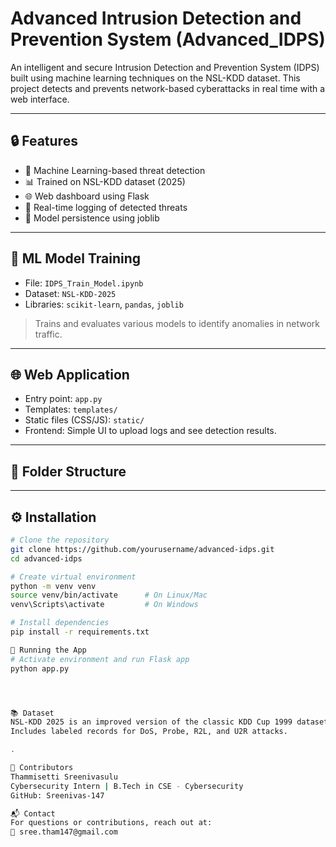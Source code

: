 # Advanced Intrusion Detection and Prevention System (Advanced_IDPS)

An intelligent and secure Intrusion Detection and Prevention System (IDPS) built using machine learning techniques on the NSL-KDD dataset. This project detects and prevents network-based cyberattacks in real time with a web interface.

---

## 🔒 Features

- 🚀 Machine Learning-based threat detection
- 📊 Trained on NSL-KDD dataset (2025)
- 🌐 Web dashboard using Flask
- 📝 Real-time logging of detected threats
- 📁 Model persistence using joblib
  
---

## 🧠 ML Model Training

- File: `IDPS_Train_Model.ipynb`
- Dataset: `NSL-KDD-2025`
- Libraries: `scikit-learn`, `pandas`, `joblib`

> Trains and evaluates various models to identify anomalies in network traffic.

---

## 🌐 Web Application

- Entry point: `app.py`
- Templates: `templates/`
- Static files (CSS/JS): `static/`
- Frontend: Simple UI to upload logs and see detection results.

---

## 📁 Folder Structure


---

## ⚙️ Installation

```bash
# Clone the repository
git clone https://github.com/yourusername/advanced-idps.git
cd advanced-idps

# Create virtual environment
python -m venv venv
source venv/bin/activate      # On Linux/Mac
venv\Scripts\activate         # On Windows

# Install dependencies
pip install -r requirements.txt

🚀 Running the App
# Activate environment and run Flask app
python app.py




📚 Dataset
NSL-KDD 2025 is an improved version of the classic KDD Cup 1999 dataset.
Includes labeled records for DoS, Probe, R2L, and U2R attacks.

.

🤝 Contributors
Thammisetti Sreenivasulu
Cybersecurity Intern | B.Tech in CSE - Cybersecurity
GitHub: Sreenivas-147

📬 Contact
For questions or contributions, reach out at:
📧 sree.tham147@gmail.com
